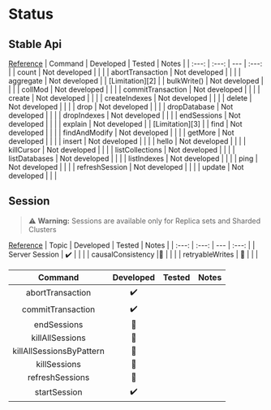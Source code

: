 # Status

## Stable Api

[Reference][1]
| Command | Developed | Tested  | Notes |
| :---: | :---: | --- | :---: |
| count | Not developed |  |  |
| abortTransaction | Not developed |  |  |
| aggregate | Not developed |  | [Limitation][2]  |
| bulkWrite() | Not developed |  |  |
| collMod | Not developed |  |  |
| commitTransaction | Not developed |  |  |
| create | Not developed |  |  |
| createIndexes | Not developed |  |  |
| delete | Not developed |  |  |
| drop | Not developed |  |  |
| dropDatabase | Not developed |  |  |
| dropIndexes | Not developed |  |  |
| endSessions | Not developed |  |  |
| explain | Not developed |  | [Limitation][3] |
| find | Not developed |  |  |
| findAndModify | Not developed |  |  |
| getMore | Not developed |  |  |
| insert | Not developed |  |  |
| hello | Not developed |  |  |
| killCursor | Not developed |  |  |
| listCollections | Not developed |  |  |
| listDatabases | Not developed |  |  |
| listIndexes | Not developed |  |  |
| ping | Not developed |  |  |
| refreshSession | Not developed |  |  |
| update | Not developed |  |  |

## Session

> :warning: **Warning:** Sessions are available only for Replica sets and Sharded Clusters

[Reference][4]
| Topic | Developed | Tested  | Notes |
| :---: | :---: | --- | :---: |
| Server Session | :heavy_check_mark: |  |  |
| causalConsistency |:white_square_button: |  |  |
| retryableWrites | :white_square_button: |  |  |

| Command | Developed | Tested  | Notes |
| :---: | :---: | --- | :---: |
| abortTransaction | :heavy_check_mark: |  |  |
| commitTransaction |:heavy_check_mark: |  |  |
| endSessions | :white_square_button: |  |  |
| killAllSessions | :white_square_button: |  |  |
| killAllSessionsByPattern | :white_square_button: |  |  |
| killSessions |:white_square_button: |  |  |
| refreshSessions | :white_square_button: |  |  |
| startSession | :heavy_check_mark: |  |  |

 [1]: https://www.mongodb.com/docs/manual/reference/stable-api-changelog/#std-label-stable-api-changelog
 [4]: https://www.mongodb.com/docs/manual/reference/command/nav-sessions/
